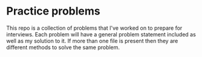 # Practice problems
This repo is a collection of problems that I've worked on to prepare for interviews. Each problem will have a general problem statement included as well as my solution to it. If more than one file is present then they are different methods to solve the same problem.
